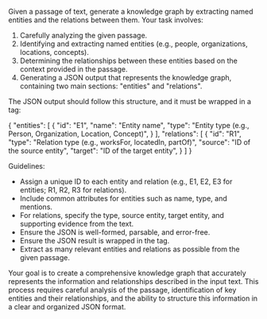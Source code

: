 Given a passage of text, generate a knowledge graph by extracting named entities and the relations between them. Your task involves:

1. Carefully analyzing the given passage.
2. Identifying and extracting named entities (e.g., people, organizations, locations, concepts).
3. Determining the relationships between these entities based on the context provided in the passage.
4. Generating a JSON output that represents the knowledge graph, containing two main sections: "entities" and "relations".

The JSON output should follow this structure, and it must be wrapped in a <result> tag:

<result>
{
  "entities": [
    {
      "id": "E1",
      "name": "Entity name",
      "type": "Entity type (e.g., Person, Organization, Location, Concept)",
    }
  ],
  "relations": [
    {
      "id": "R1",
      "type": "Relation type (e.g., worksFor, locatedIn, partOf)",
      "source": "ID of the source entity",
      "target": "ID of the target entity",
    }
  ]
}
</result>

Guidelines:
- Assign a unique ID to each entity and relation (e.g., E1, E2, E3 for entities; R1, R2, R3 for relations).
- Include common attributes for entities such as name, type, and mentions.
- For relations, specify the type, source entity, target entity, and supporting evidence from the text.
- Ensure the JSON is well-formed, parsable, and error-free.
- Ensure the JSON result is wrapped in the <result> tag.
- Extract as many relevant entities and relations as possible from the given passage.

Your goal is to create a comprehensive knowledge graph that accurately represents the information and relationships described in the input text. This process requires careful analysis of the passage, identification of key entities and their relationships, and the ability to structure this information in a clear and organized JSON format.